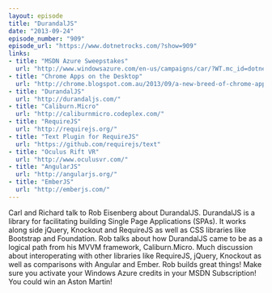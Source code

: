 ```yaml
---
layout: episode
title: "DurandalJS"
date: "2013-09-24"
episode_number: "909"
episode_url: "https://www.dotnetrocks.com/?show=909"
links:
- title: "MSDN Azure Sweepstakes"
  url: "http://www.windowsazure.com/en-us/campaigns/car/?WT.mc_id=dotnetrocks"
- title: "Chrome Apps on the Desktop"
  url: "http://chrome.blogspot.com.au/2013/09/a-new-breed-of-chrome-apps.html"
- title: "DurandalJS"
  url: "http://durandaljs.com/"
- title: "Caliburn.Micro"
  url: "http://caliburnmicro.codeplex.com/"
- title: "RequireJS"
  url: "http://requirejs.org/"
- title: "Text Plugin for RequireJS"
  url: "https://github.com/requirejs/text"
- title: "Oculus Rift VR"
  url: "http://www.oculusvr.com/"
- title: "AngularJS"
  url: "http://angularjs.org/"
- title: "EmberJS"
  url: "http://emberjs.com/"
---
```


Carl and Richard talk to Rob Eisenberg about DurandalJS. DurandalJS is a library for facilitating building Single Page Applications (SPAs). It works along side jQuery, Knockout and RequireJS as well as CSS libraries like Bootstrap and Foundation. Rob talks about how DurandalJS came to be as a logical path from his MVVM framework, Caliburn.Micro. Much discussion about interoperating with other libraries like RequireJS, jQuery, Knockout as well as comparisons with Angular and Ember. Rob builds great things! Make sure you activate your Windows Azure credits in your MSDN Subscription! You could win an Aston Martin!
